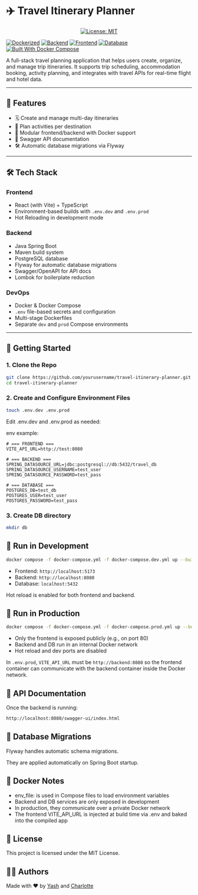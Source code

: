 # ✈️ Travel Itinerary Planner

<p align="center">
  <a href="LICENSE">
    <img src="https://img.shields.io/badge/License-MIT-green.svg" alt="License: MIT" />
  </a>
</p>

[![Dockerized](https://img.shields.io/badge/Dockerized-Yes-blue)](https://www.docker.com/) [![Backend](https://img.shields.io/badge/Backend-SpringBoot-6db33f?logo=spring)](https://spring.io/projects/spring-boot)
[![Frontend](https://img.shields.io/badge/Frontend-React-61DAFB?logo=react)](https://reactjs.org/)
[![Database](https://img.shields.io/badge/Database-PostgreSQL-336791?logo=postgresql)](https://www.postgresql.org/)
[![Built With Docker Compose](https://img.shields.io/badge/Built%20with-Docker%20Compose-2496ED?logo=docker)](https://docs.docker.com/compose/)



A full-stack travel planning application that helps users create, organize, and manage trip itineraries. It supports trip scheduling, accommodation booking, activity planning, and integrates with travel APIs for real-time flight and hotel data.

---

## 📌 Features

- 🗓️ Create and manage multi-day itineraries  
- 🧭 Plan activities per destination 
- 🧩 Modular frontend/backend with Docker support  
- 📄 Swagger API documentation  
- 🛠️ Automatic database migrations via Flyway  

---

## 🛠️ Tech Stack

### Frontend
- React (with Vite) + TypeScript  
- Environment-based builds with `.env.dev` and `.env.prod`  
- Hot Reloading in development mode  

### Backend
- Java Spring Boot  
- Maven build system  
- PostgreSQL database  
- Flyway for automatic database migrations  
- Swagger/OpenAPI for API docs  
- Lombok for boilerplate reduction  

### DevOps
- Docker & Docker Compose  
- `.env` file-based secrets and configuration  
- Multi-stage Dockerfiles  
- Separate `dev` and `prod` Compose environments  

---

## 🚀 Getting Started

### 1. Clone the Repo

```bash
git clone https://github.com/yourusername/travel-itinerary-planner.git
cd travel-itinerary-planner
```

### 2. Create and Configure Environment Files

```bash
touch .env.dev .env.prod
```

Edit .env.dev and .env.prod as needed:

env example:
```env
# === FRONTEND ===
VITE_API_URL=http://test:8080

# === BACKEND ===
SPRING_DATASOURCE_URL=jdbc:postgresql://db:5432/travel_db
SPRING_DATASOURCE_USERNAME=test_user
SPRING_DATASOURCE_PASSWORD=test_pass

# === DATABASE ===
POSTGRES_DB=test_db
POSTGRES_USER=test_user
POSTGRES_PASSWORD=test_pass
```

### 3. Create DB directory

```bash
mkdir db
```

## 🧪 Run in Development

```bash
docker compose -f docker-compose.yml -f docker-compose.dev.yml up --build
```

* Frontend: ``http://localhost:5173``
* Backend: ``http://localhost:8080``
* Database: ``localhost:5432``

Hot reload is enabled for both frontend and backend.

## 🚢 Run in Production

```bash
docker compose -f docker-compose.yml -f docker-compose.prod.yml up --build -d
```

* Only the frontend is exposed publicly (e.g., on port 80)
* Backend and DB run in an internal Docker network
* Hot reload and dev ports are disabled

In ``.env.prod``, ``VITE_API_URL`` must be ``http://backend:8080`` so the frontend container can communicate with the backend container inside the Docker network.

## 📘 API Documentation

Once the backend is running:
```bash
http://localhost:8080/swagger-ui/index.html
```

## 🔁 Database Migrations

Flyway handles automatic schema migrations.

They are applied automatically on Spring Boot startup.

## 🐳 Docker Notes

* env_file: is used in Compose files to load environment variables
* Backend and DB services are only exposed in development
* In production, they communicate over a private Docker network
* The frontend VITE_API_URL is injected at build time via .env and baked into the compiled app

## 📄 License

This project is licensed under the MIT License.

## 🙋‍♂️ Authors

Made with ❤️ by [Yash](https://github.com/YD-S) and [Charlotte](https://github.com/char-projects)

